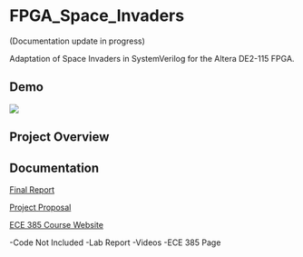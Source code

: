 # FPGA_Space_Invaders

(Documentation update in progress)

Adaptation of Space Invaders in SystemVerilog for the Altera DE2-115 FPGA. 

## Demo

[![](https://i.gyazo.com/ba41b12203d9b92b4f0a5db636b62f97.jpg)](http://www.youtube.com/watch?v=cysRJn-WV2o "FPGA Space Invaders")

## Project Overview

## Documentation

[Final Report](https://github.com/pat-stach/FPGA_Space_Invaders/blob/master/docs/FPGA%20Space%20Invaders%20Final%20Report.pdf)

[Project Proposal](https://github.com/pat-stach/FPGA_Space_Invaders/blob/master/docs/FPGA%20Space%20Invaders%20Project%20Proposol.pdf)

[ECE 385 Course Website](https://ece.illinois.edu/academics/courses/ECE385)


-Code Not Included
-Lab Report
-Videos
-ECE 385 Page
